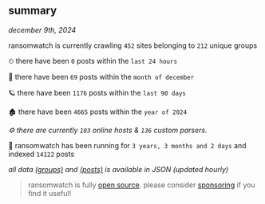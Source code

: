 
## summary
_december 9th, 2024_

ransomwatch is currently crawling `452` sites belonging to `212` unique groups

⏲ there have been `0` posts within the `last 24 hours`

🦈 there have been `69` posts within the `month of december`

🪐 there have been `1176` posts within the `last 90 days`

🏚 there have been `4665` posts within the `year of 2024`

_⚙️ there are currently `103` online hosts & `136` custom parsers._

🦕 ransomwatch has been running for `3 years, 3 months and 2 days` and indexed `14122` posts

_all data  [(groups)](http://ransomwhat.telemetry.ltd/groups) and [(posts)](http://ransomwhat.telemetry.ltd/posts) is available in JSON (updated hourly)_

> ransomwatch is fully [open source](https://github.com/joshhighet/ransomwatch#ransomwatch--). please consider [sponsoring](https://github.com/sponsors/joshhighet) if you find it useful!
